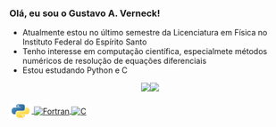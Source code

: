 ### Olá, eu sou o Gustavo A. Verneck!
- Atualmente estou no último semestre da Licenciatura em Física no Instituto Federal do Espírito Santo
- Tenho interesse em computação científica, especialmete métodos numéricos de resolução de equações diferenciais
- Estou estudando Python e C

<div align="center">
  <a href="https://github.com/gustavoverneck">
  <img height="180em" src="https://github-readme-stats.vercel.app/api?username=gustavoverneck&show_icons=true&theme=dark&include_all_commits=true&count_private=true"><img height="180em" src="https://github-readme-stats.vercel.app/api/top-langs/?username=gustavoverneck&layout=compact&langs_count=7&theme=dark ">
</div>
  
<div style="display: inline_block"><br>
  <img align="center" alt="Python" height="30" width="40" src="https://raw.githubusercontent.com/devicons/devicon/master/icons/python/python-original.svg">
  <img align="center" alt="Fortran" height="30" width="40" src="https://fortran-lang.org/assets/img/fortran_logo_256x256.png"> 
  <img align="center" alt="C" height="30" width="40" src="https://cdn.jsdelivr.net/gh/devicons/devicon/icons/c/c-original.svg"> 
</div>
  
